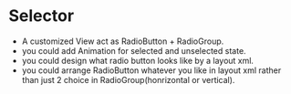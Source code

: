 # Selector
- A customized View act as RadioButton + RadioGroup. 
- you could add Animation for selected and unselected state.
- you could design what radio button looks like by a layout xml.
- you could arrange RadioButton whatever you like in layout xml rather than just 2 choice in RadioGroup(honrizontal or vertical).
